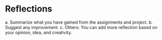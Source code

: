 # Reflections
a. Summarize what you have gained from the assignments and project. b. Suggest any improvement. c. Others: You can add more reflection based on your opinion, idea, and creativity.
